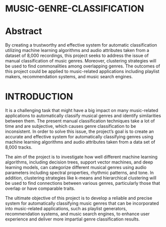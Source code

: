# MUSIC-GENRE-CLASSIFICATION
# Abstract
By creating a trustworthy and effective system for automatic classification utilizing machine learning algorithms and audio attributes taken from a dataset of 8,000 recordings, this project seeks to address the issue of manual classification of music genres. Moreover, clustering strategies will be used to find commonalities among overlapping genres. The outcomes of this project could be applied to music-related applications including playlist makers, recommendation systems, and music search engines.

# INTRODUCTION
It is a challenging task that might have a big impact on many music-related applications to automatically classify musical genres and identify similarities between them. The present manual classification techniques take a lot of time and are subjective, which causes genre classification to be inconsistent. In order to solve this issue, the project’s goal is to create an accurate and effective system for automatically classifying genres using machine learning algorithms and audio attributes taken from a data set of 8,000 tracks.

The aim of the project is to investigate how well different machine learning algorithms, including decision trees, support vector machines, and deep learning models, can categorize different musical genres using audio parameters including spectral properties, rhythmic patterns, and tone. In addition, clustering strategies like k-means and hierarchical clustering will be used to find connections between various genres, particularly those that overlap or have comparable traits.

The ultimate objective of this project is to develop a reliable and precise system for automatically classifying music genres that can be incorporated into music-related applications, such as playlist generators, recommendation systems, and music search engines, to enhance user experience and deliver more impartial genre classification results.

